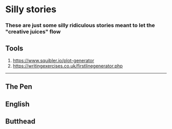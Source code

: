 # Silly stories

### These are just some silly ridiculous stories meant to let the "creative juices" flow

## Tools

1. https://www.squibler.io/plot-generator
2. https://writingexercises.co.uk/firstlinegenerator.php

---

## The Pen

## English

## Butthead
